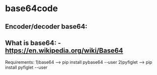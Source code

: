 # base64code
Encoder/decoder base64:
-----------------------------------------
What is base64:
 -https://en.wikipedia.org/wiki/Base64
-----------------------------------------
Requirements: 
 1)base64 --> pip install pybase64 --user
 2)pyfiglet --> pip install pyfiglet --user
 
 
